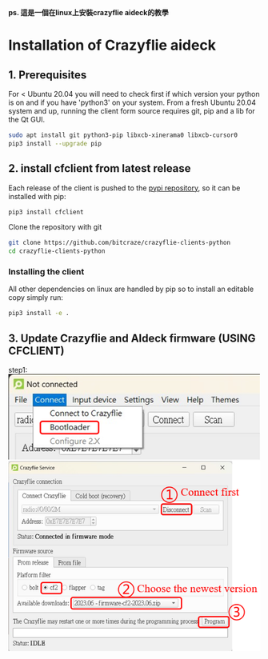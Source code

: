 **ps. 這是一個在linux上安裝crazyflie aideck的教學**

# Installation of Crazyflie aideck
## 1. Prerequisites
For < Ubuntu 20.04 you will need to check first if which version your python is on and if you have 'python3' on your system.
From a fresh Ubuntu 20.04 system and up, running the client form source requires git, pip and a lib for the Qt GUI.
```bash
sudo apt install git python3-pip libxcb-xinerama0 libxcb-cursor0
pip3 install --upgrade pip
```


## 2. install cfclient from latest release
Each release of the client is pushed to the [pypi repository](https://pypi.org/), so it can be installed with pip:
```bash
pip3 install cfclient
```

Clone the repository with git
```bash
git clone https://github.com/bitcraze/crazyflie-clients-python
cd crazyflie-clients-python
```

### Installing the client
All other dependencies on linux are handled by pip so to install an editable copy simply run:
```bash
pip3 install -e .
```


## 3. Update Crazyflie and AIdeck firmware (USING CFCLIENT)
step1: 
![image](https://github.com/zeus950068/NTHU_Micro_Drone_LAB/blob/main/CRAZYFLIE/TUTORIAL/install%20aideck/build%20firmware(1).png)
![image](https://github.com/zeus950068/NTHU_Micro_Drone_LAB/blob/main/CRAZYFLIE/TUTORIAL/install%20aideck/build%20firmware(2).png)
